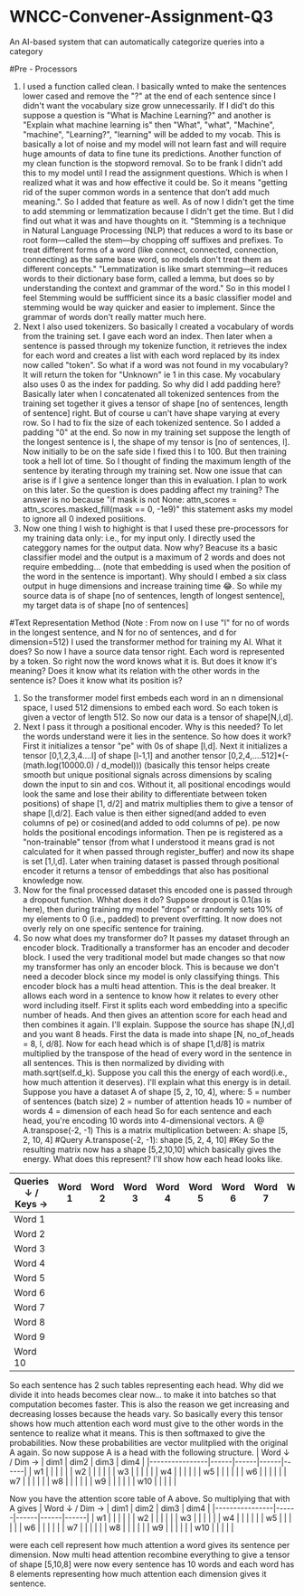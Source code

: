 # WNCC-Convener-Assignment-Q3
An AI-based system that can automatically categorize queries into a category

#Pre - Processors
1. I used a function called clean. I basically wnted to make the sentences lower cased and remove the "?" at the end of each sentence since I didn't want the vocabulary size grow unnecessarily. If I did't do this suppose a question is "What is Machine Learning?" and another is "Explain what machine learning is" then "What", "what", "Machine", "machine", "Learning?", "learning" will be added to my vocab. This is basically a lot of noise and my model will not learn fast and will require huge amounts of data to fine tune its predictions. Another function of my clean function is the stopword removal. So to be frank I didn't add this to my model until I read the assignment questions. Which is when I realized what it was and how effective it could be. So it means "getting rid of the super common words in a sentence that don’t add much meaning.". So I added that feature as well. As of now I didn't get the time to add stemming or lemmatization because I didn't get the time. But I did find out what it was and have thoughts on it. "Stemming is a technique in Natural Language Processing (NLP) that reduces a word to its base or root form—called the stem—by chopping off suffixes and prefixes. To treat different forms of a word (like connect, connected, connection, connecting) as the same base word, so models don't treat them as different concepts." "Lemmatization is like smart stemming—it reduces words to their dictionary base form, called a lemma, but does so by understanding the context and grammar of the word." So in this model I feel Stemming would be suffficient since its a basic classifier model and stemming would be way quicker and easier to implement. Since the grammar of words don't really matter much here. 
2.  Next I also used tokenizers. So basically I created a vocabulary of words from the training set. I gave each word an index. Then later when a sentence is passed through my tokenize function, it retrieves the index for each word and creates a list with each word replaced by its index now called "token". So what if a word was not found in my vocabulary? It will return the token for "Unknown" ie 1 in this case. My vocabulary also uses 0 as the index for padding. So why did I add padding here? Basically later when I concatenated all tokenized sentences from the training set together it gives a tensor of shape [no of sentences, length of sentence] right. But of course u can't have shape varying at every row. So I had to fix the size of each tokenized sentence. So I added a padding "0" at the end. So now in my training set suppose the length of the longest sentence is l, the shape of my tensor is [no of sentences, l]. Now initially to be on the safe side I fixed this l to 100. But then training took a hell lot of time. So I thought of finding the maximum length of the sentence by iterating through my training set. Now one issue that can arise is if I give a sentence longer than this in evaluation. I plan to work on this later. So the question is does padding affect my training? The answer is no because "if mask is not None: attn_scores = attn_scores.masked_fill(mask == 0, -1e9)" this statement asks my model to ignore all 0 indexed posiitions.
3. Now one thing I wish to highight is that I used these pre-processors for my training data only: i.e., for my input only. I directly used the categgory names for the output data. Now why? Beacuse its a basic classifier model and the output is a maximum of 2 words and does not require embedding... (note that embedding is used when the position of the word in the sentence is important). Why should I embed a six class output in huge dimensions and increase training time 😂. So while my source data is of shape [no of sentences, length of longest sentence], my target data is of shape [no of sentences]

#Text Representation Method   (Note : From now on I use "l" for no of words in the longest sentence, and N for no of sentences, and d for dimension=512)
I used the transformer method for training my AI. What it does? So now I have a source data tensor right. Each word is represented by a token. So right now the word knows what it is. But does it know it's meaning? Does it know what its relation with the other words in the sentence is? Does it know what its position is? 
1. So the transformer model first embeds each word in an n dimensional space, I used 512 dimensions to embed each word. So each token is given a vector of length 512. So now our data is a tensor of shape[N,l,d]. 
2. Next I pass it through a positional encoder. Why is this needed? To let the words understand were it lies in the sentence. So how does it work? First it initializes a tensor "pe" with 0s of shape [l,d]. Next it initializes a tensor [0,1,2,3,4....l] of shape [l-1,1] and another tensor [0,2,4,....512]*(-(math.log(10000.0) / d_model))) (basically this tensor helps create smooth but unique positional signals across dimensions by scaling down the input to sin and cos. Without it, all positional encodings would look the same and lose their ability to differentiate between token positions) of shape [1, d/2] and matrix multiplies them to give a tensor of shape [l,d/2]. Each value is then either signed(and added to even columns of pe) or cosined(and added to odd columns of pe). pe now holds the positional encodings information. Then pe is registered as a "non-trainable" tensor (from what I understood it means grad is not calculated for it when passed through register_buffer) and now its shape is set [1,l,d]. Later when training dataset is passed through positional encoder it returns a tensor of embeddings that also has positional knowledge now.
3. Now for the final processed dataset this encoded one is passed through a dropout function. Whhat does it do? Suppose dropout is 0.1(as is here), then during training my model "drops" or randomly sets 10% of my elements to 0 (i.e., padded) to prevent overfitting. It now does not overly rely on one specific sentence for training.
4. So now what does my transformer do? It passes my dataset through an encoder block. Traditionally a transformer has an encoder and decoder block. I used the very traditional model but made changes so that now my transformer has only an encoder block. This is because we don't need a decoder block since my model is only classifying things.
This encoder block has a multi head attention. This is the deal breaker. It allows each word in a sentence to know how it relates to every other word including itself. First it splits each word embedding into a specific number of heads. And then gives an attention score for each head and then combines it again. I'll explain. Suppose the source has shape [N,l,d] and you want 8 heads. First the data is made into shape [N, no_of_heads = 8, l, d/8]. Now for each head which is of shape [1,d/8] is matrix multiplied by the transpose of the head of every word in the sentence in all sentences. This is then normalized by dividing with math.sqrt(self.d_k). Suppose you call this the energy of each word(i.e., how much attention it deserves). I'll explain what this energy is in detail. Suppose you have a dataset A of shape [5, 2, 10, 4], where:
5 = number of sentences (batch size)
2 = number of attention heads
10 = number of words
4 = dimension of each head
So for each sentence and each head, you're encoding 10 words into 4-dimensional vectors.
A @ A.transpose(-2, -1)
This is a matrix multiplication between:
A: shape [5, 2, 10, 4]            #Query
A.transpose(-2, -1): shape [5, 2, 4, 10]               #Key
So the resulting matrix now has a shape [5,2,10,10] which basically gives the energy. What does this represent? I'll show how each head looks like.

| Queries ↓ / Keys → | Word 1 | Word 2 | Word 3 | Word 4 | Word 5 | Word 6 | Word 7 | Word 8 | Word 9 | Word 10 |
|--------------------|--------|--------|--------|--------|--------|--------|--------|--------|--------|----------|
| Word 1             |        |        |        |        |        |        |        |        |        |          |
| Word 2             |        |        |        |        |        |        |        |        |        |          |
| Word 3             |        |        |        |        |        |        |        |        |        |          |
| Word 4             |        |        |        |        |        |        |        |        |        |          |
| Word 5             |        |        |        |        |        |        |        |        |        |          |
| Word 6             |        |        |        |        |        |        |        |        |        |          |
| Word 7             |        |        |        |        |        |        |        |        |        |          |
| Word 8             |        |        |        |        |        |        |        |        |        |          |
| Word 9             |        |        |        |        |        |        |        |        |        |          |
| Word 10            |        |        |        |        |        |        |        |        |        |          |

So each sentence has 2 such tables representing each head. Why did we divide it into heads becomes clear now... to make it into batches so that computation becomes faster. This is also the reason we get increasing and decreasing losses because the heads vary. 
So basically every this tensor shows how much attention each word must give to the other words in the sentence to realize what it means. This is then softmaxed to give the probabilities. Now these probabilities are vector mulitplied with the original A again. So now suppose A is a head with the following structure.
| Word ↓ / Dim → | dim1 | dim2 | dim3 | dim4 |
|----------------|------|------|------|------|
| w1             |      |      |      |      |
| w2             |      |      |      |      |
| w3             |      |      |      |      |
| w4             |      |      |      |      |
| w5             |      |      |      |      |
| w6             |      |      |      |      |
| w7             |      |      |      |      |
| w8             |      |      |      |      |
| w9             |      |      |      |      |
| w10            |      |      |      |      |

Now you have the attention score table of A above. So multiplying that with A gives
| Word ↓ / Dim → | dim1 | dim2 | dim3 | dim4 |
|----------------|------|------|------|------|
| w1             |      |      |      |      |
| w2             |      |      |      |      |
| w3             |      |      |      |      |
| w4             |      |      |      |      |
| w5             |      |      |      |      |
| w6             |      |      |      |      |
| w7             |      |      |      |      |
| w8             |      |      |      |      |
| w9             |      |      |      |      |
| w10            |      |      |      |      |

were each cell represent how much attention a word gives its sentence per dimension. 
Now multi head attention recombine everything to give a tensor of shape [5,10,8] were now every sentence has 10 words and each word has 8 elements representing how much attention each dimension gives it sentence.
